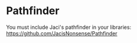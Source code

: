 # Pathfinder

You must include Jaci's pathfinder in your libraries: https://github.com/JacisNonsense/Pathfinder
